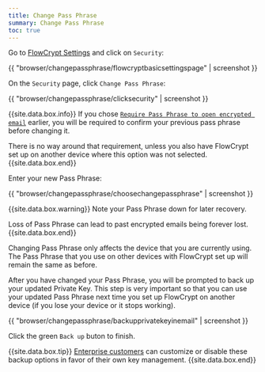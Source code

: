 ```yaml
---
title: Change Pass Phrase
summary: Change Pass Phrase
toc: true
---
```


Go to [FlowCrypt Settings](open-settings.html) and click on `Security`:

{{ "browser/changepassphrase/flowcryptbasicsettingspage" | screenshot }}

On the `Security` page, click `Change Pass Phrase`:

{{ "browser/changepassphrase/clicksecurity" | screenshot }}

{{site.data.box.info}}
If you chose [`Require Pass Phrase to open encrypted email`](require-pass-phrase.html) earlier, you will be required to confirm your previous pass phrase before changing it.

There is no way around that requirement, unless you also have FlowCrypt set up on another device where this option was not selected.
{{site.data.box.end}}

Enter your new Pass Phrase:

{{ "browser/changepassphrase/choosechangepassphrase" | screenshot }}

{{site.data.box.warning}}
Note your Pass Phrase down for later recovery.

Loss of Pass Phrase can lead to past encrypted emails being forever lost.
{{site.data.box.end}}

Changing Pass Phrase only affects the device that you are currently using. The Pass Phrase that you use on other devices with FlowCrypt set up will remain the same as before.

After you have changed your Pass Phrase, you will be prompted to back up your updated Private Key. This step is very important so that you can use your updated Pass Phrase next time you set up FlowCrypt on another device (if you lose your device or it stops working).

{{ "browser/changepassphrase/backupprivatekeyinemail" | screenshot }}

Click the green `Back up` buton to finish.

{{site.data.box.tip}}
[Enterprise customers](/docs/business/enterprise.html) can customize or disable these backup options in favor of their own key management.
{{site.data.box.end}}
